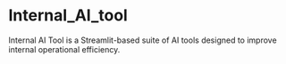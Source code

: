 # Internal_AI_tool
Internal AI Tool is a Streamlit-based suite of AI tools designed to improve internal operational efficiency.

